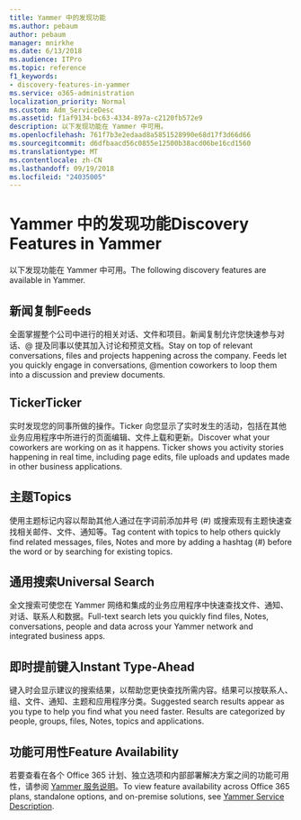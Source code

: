```yaml
---
title: Yammer 中的发现功能
ms.author: pebaum
author: pebaum
manager: mnirkhe
ms.date: 6/13/2018
ms.audience: ITPro
ms.topic: reference
f1_keywords:
- discovery-features-in-yammer
ms.service: o365-administration
localization_priority: Normal
ms.custom: Adm_ServiceDesc
ms.assetid: f1af9134-bc63-4334-897a-c2120fb572e9
description: 以下发现功能在 Yammer 中可用。
ms.openlocfilehash: 761f7b3e2edaad8a5851528990e68d17f3d66d66
ms.sourcegitcommit: d6dfbaacd56c0855e12500b38acd06be16cd1560
ms.translationtype: MT
ms.contentlocale: zh-CN
ms.lasthandoff: 09/19/2018
ms.locfileid: "24035005"
---
```

# <a name="discovery-features-in-yammer"></a><span data-ttu-id="49b8d-103">Yammer 中的发现功能</span><span class="sxs-lookup"><span data-stu-id="49b8d-103">Discovery Features in Yammer</span></span>

<span data-ttu-id="49b8d-104">以下发现功能在 Yammer 中可用。</span><span class="sxs-lookup"><span data-stu-id="49b8d-104">The following discovery features are available in Yammer.</span></span>
  
## <a name="feeds"></a><span data-ttu-id="49b8d-105">新闻复制</span><span class="sxs-lookup"><span data-stu-id="49b8d-105">Feeds</span></span>
<span data-ttu-id="49b8d-106"><a name="bkmk_Feeds"> </a></span><span class="sxs-lookup"><span data-stu-id="49b8d-106"></span></span>

<span data-ttu-id="49b8d-p101">全面掌握整个公司中进行的相关对话、文件和项目。新闻复制允许您快速参与对话、@ 提及同事以使其加入讨论和预览文档。</span><span class="sxs-lookup"><span data-stu-id="49b8d-p101">Stay on top of relevant conversations, files and projects happening across the company. Feeds let you quickly engage in conversations, @mention coworkers to loop them into a discussion and preview documents.</span></span>
  
## <a name="ticker"></a><span data-ttu-id="49b8d-109">Ticker</span><span class="sxs-lookup"><span data-stu-id="49b8d-109">Ticker</span></span>
<span data-ttu-id="49b8d-110"><a name="bkmk_Ticker"> </a></span><span class="sxs-lookup"><span data-stu-id="49b8d-110"></span></span>

<span data-ttu-id="49b8d-p102">实时发现您的同事所做的操作。Ticker 向您显示了实时发生的活动，包括在其他业务应用程序中所进行的页面编辑、文件上载和更新。</span><span class="sxs-lookup"><span data-stu-id="49b8d-p102">Discover what your coworkers are working on as it happens. Ticker shows you activity stories happening in real time, including page edits, file uploads and updates made in other business applications.</span></span>
  
## <a name="topics"></a><span data-ttu-id="49b8d-113">主题</span><span class="sxs-lookup"><span data-stu-id="49b8d-113">Topics</span></span>
<span data-ttu-id="49b8d-114"><a name="bkmk_Topics"> </a></span><span class="sxs-lookup"><span data-stu-id="49b8d-114"></span></span>

<span data-ttu-id="49b8d-115">使用主题标记内容以帮助其他人通过在字词前添加井号 (#) 或搜索现有主题快速查找相关邮件、文件、通知等。</span><span class="sxs-lookup"><span data-stu-id="49b8d-115">Tag content with topics to help others quickly find related messages, files, Notes and more by adding a hashtag (#) before the word or by searching for existing topics.</span></span>
  
## <a name="universal-search"></a><span data-ttu-id="49b8d-116">通用搜索</span><span class="sxs-lookup"><span data-stu-id="49b8d-116">Universal Search</span></span>
<span data-ttu-id="49b8d-117"><a name="bkmk_UniversalSearch"> </a></span><span class="sxs-lookup"><span data-stu-id="49b8d-117"></span></span>

<span data-ttu-id="49b8d-118">全文搜索可使您在 Yammer 网络和集成的业务应用程序中快速查找文件、通知、对话、联系人和数据。</span><span class="sxs-lookup"><span data-stu-id="49b8d-118">Full-text search lets you quickly find files, Notes, conversations, people and data across your Yammer network and integrated business apps.</span></span>
  
## <a name="instant-type-ahead"></a><span data-ttu-id="49b8d-119">即时提前键入</span><span class="sxs-lookup"><span data-stu-id="49b8d-119">Instant Type-Ahead</span></span>
<span data-ttu-id="49b8d-120"><a name="bkmk_InstantTypeAhead"> </a></span><span class="sxs-lookup"><span data-stu-id="49b8d-120"></span></span>

<span data-ttu-id="49b8d-p103">键入时会显示建议的搜索结果，以帮助您更快查找所需内容。结果可以按联系人、组、文件、通知、主题和应用程序分类。</span><span class="sxs-lookup"><span data-stu-id="49b8d-p103">Suggested search results appear as you type to help you find what you need faster. Results are categorized by people, groups, files, Notes, topics and applications.</span></span>
  
## <a name="feature-availability"></a><span data-ttu-id="49b8d-123">功能可用性</span><span class="sxs-lookup"><span data-stu-id="49b8d-123">Feature Availability</span></span>
<span data-ttu-id="49b8d-124"><a name="bkmk_InstantTypeAhead"> </a></span><span class="sxs-lookup"><span data-stu-id="49b8d-124"></span></span>

<span data-ttu-id="49b8d-125">若要查看在各个 Office 365 计划、独立选项和内部部署解决方案之间的功能可用性，请参阅 [Yammer 服务说明](yammer-service-description.md)。</span><span class="sxs-lookup"><span data-stu-id="49b8d-125">To view feature availability across Office 365 plans, standalone options, and on-premise solutions, see [Yammer Service Description](yammer-service-description.md).</span></span>
  
  
